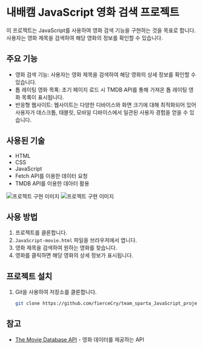 # 내배캠 JavaScript 영화 검색 프로젝트

이 프로젝트는 JavaScript를 사용하여 영화 검색 기능을 구현하는 것을 목표로 합니다. 사용자는 영화 제목을 검색하여 해당 영화의 정보를 확인할 수 있습니다.

## 주요 기능

- 영화 검색 기능: 사용자는 영화 제목을 검색하여 해당 영화의 상세 정보를 확인할 수 있습니다.
- 톱 레이팅 영화 목록: 초기 페이지 로드 시 TMDB API를 통해 가져온 톱 레이팅 영화 목록이 표시됩니다.
- 반응형 웹사이트: 웹사이트는 다양한 디바이스와 화면 크기에 대해 최적화되어 있어 사용자가 데스크톱, 태블릿, 모바일 디바이스에서 일관된 사용자 경험을 얻을 수 있습니다.

## 사용된 기술

- HTML
- CSS
- JavaScript
- Fetch API를 이용한 데이터 요청
- TMDB API를 이용한 데아터 활용

![프로젝트 구현 이미지](https://img1.daumcdn.net/thumb/R1280x0/?scode=mtistory2&fname=https%3A%2F%2Fblog.kakaocdn.net%2Fdn%2FlobGX%2FbtsGM9vIIfB%2FGo0C08KfU4GKJf8CLOTFA1%2Fimg.png)
![프로젝트 구현 이미지](https://img1.daumcdn.net/thumb/R1280x0/?scode=mtistory2&fname=https%3A%2F%2Fblog.kakaocdn.net%2Fdn%2FcxHnGX%2FbtsGOuyQzLh%2FLPp1MqZ5KCePevfvTItJbk%2Fimg.png)

## 사용 방법

1. 프로젝트를 클론합니다.
2. `JavaScript-movie.html` 파일을 브라우저에서 엽니다.
3. 영화 제목을 검색하여 원하는 영화를 찾습니다.
4. 영화를 클릭하면 해당 영화의 상세 정보가 표시됩니다.

## 프로젝트 설치

1. Git을 사용하여 저장소를 클론합니다.

   ```bash
   git clone https://github.com/fierceCry/team_sparta_JavaScript_project.git

## 참고
- [The Movie Database API](https://www.themoviedb.org/documentation/api) - 영화 데이터를 제공하는 API
